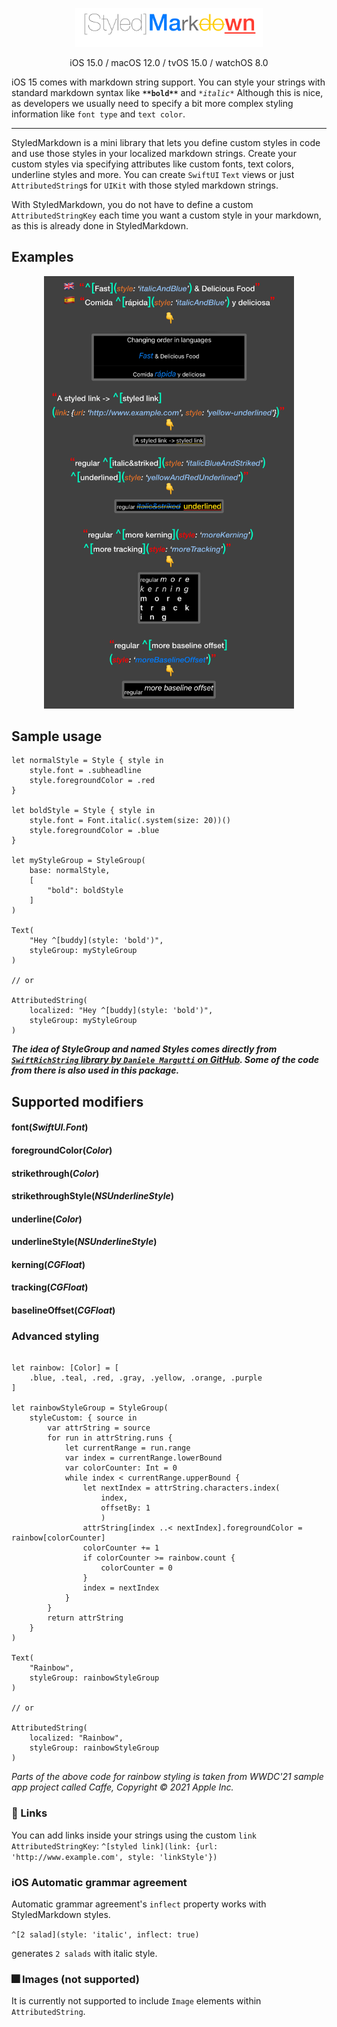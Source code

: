 <p align="center">
<img src="Docs/logo.png" width="300" max-width="80%" alt="glide"/>
</p>

<p align="center">
iOS 15.0 / macOS 12.0 / tvOS 15.0 / watchOS 8.0
</p>

iOS 15 comes with markdown string support. You can style your strings with standard markdown syntax like **`**bold**`** and *`*italic*`*
Although this is nice, as developers we usually need to specify a bit more complex styling information like `font type` and `text color`.

---

StyledMarkdown is a mini library that lets you define custom styles in code and use those styles in your localized markdown strings. Create your custom styles via specifying attributes like custom fonts, text colors, underline styles and more. You can create `SwiftUI` `Text` views or just `AttributedString`s for `UIKit` with those styled markdown strings.

With StyledMarkdown, you do not have to define a custom `AttributedStringKey` each time you want a custom style in your markdown, as this is already done in StyledMarkdown.

## Examples
<p align="center">
<img src="Docs/examples.png" width="400" max-width="80%" alt="glide devices"/>
</p>

## Sample usage

```
let normalStyle = Style { style in
	style.font = .subheadline
	style.foregroundColor = .red
}

let boldStyle = Style { style in
	style.font = Font.italic(.system(size: 20))()
	style.foregroundColor = .blue
}

let myStyleGroup = StyleGroup(
	base: normalStyle,
	[
		"bold": boldStyle
	]
)

Text(
	"Hey ^[buddy](style: 'bold')",
	styleGroup: myStyleGroup
)

// or

AttributedString(
	localized: "Hey ^[buddy](style: 'bold')",
	styleGroup: myStyleGroup
)
```

***The idea of StyleGroup and named Styles comes directly from [`SwiftRichString` library by `Daniele Margutti` on GitHub](https://github.com/malcommac/SwiftRichString). Some of the code from there is also used in this package.***

## Supported modifiers

#### font(*SwiftUI.Font*)
#### foregroundColor(*Color*)
#### strikethrough(*Color*)
#### strikethroughStyle(*NSUnderlineStyle*)
#### underline(*Color*)
#### underlineStyle(*NSUnderlineStyle*)
#### kerning(*CGFloat*)
#### tracking(*CGFloat*)
#### baselineOffset(*CGFloat*)

### Advanced styling

```

let rainbow: [Color] = [
	.blue, .teal, .red, .gray, .yellow, .orange, .purple
]

let rainbowStyleGroup = StyleGroup(
	styleCustom: { source in
		var attrString = source
		for run in attrString.runs {
			let currentRange = run.range
			var index = currentRange.lowerBound
			var colorCounter: Int = 0
			while index < currentRange.upperBound {
				let nextIndex = attrString.characters.index(
					index,
					offsetBy: 1
					)
				attrString[index ..< nextIndex].foregroundColor = rainbow[colorCounter]
				colorCounter += 1
				if colorCounter >= rainbow.count {
					colorCounter = 0
				}
				index = nextIndex
			}
		}
		return attrString
	}
)

Text(
	"Rainbow",
	styleGroup: rainbowStyleGroup
)

// or

AttributedString(
	localized: "Rainbow",
	styleGroup: rainbowStyleGroup
)
```
_Parts of the above code for rainbow styling is taken from WWDC'21 sample app project called Caffe, Copyright © 2021 Apple Inc._

### 🔗 Links

You can add links inside your strings using the custom `link` `AttributedStringKey`:
`^[styled link](link: {url: 'http://www.example.com', style: 'linkStyle'})`

### iOS Automatic grammar agreement

Automatic grammar agreement's `inflect` property works with StyledMarkdown styles.

`^[2 salad](style: 'italic', inflect: true)`

generates
`2 salads` with italic style.

### 🎆 Images (not supported)

It is currently not supported to include `Image` elements within `AttributedString`.
